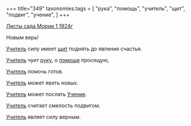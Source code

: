 +++
title="349"
taxonomies.tags = [
 "рука",
 "помощь",
 "учитель",
 "щит",
 "подвиг",
 "учение",
]
+++

[Листы сада Мории 1 1924г](/agni/1924)

Новым верь!   

[Учитель](/tags/учитель) силу имеет [щит](/tags/щит) поднять до явления счастья.   

[Учитель](/tags/учитель) чует [руку](/tags/рука), о [помощи](/tags/помощь) просящую,   

[Учитель](/tags/учитель) помочь готов.   

[Учитель](/tags/учитель) может явить новых.   

[Учитель](/tags/учитель) может послать [Учение](/tags/учение).   

[Учитель](/tags/учитель) считает смелость подвигом.   

[Учитель](/tags/учитель) являет силу верным.   

